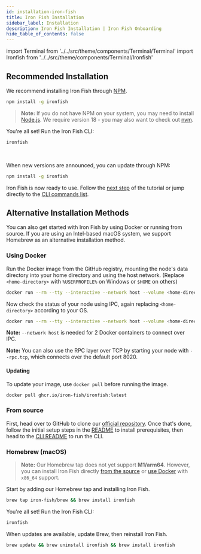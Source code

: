 ```yaml
---
id: installation-iron-fish
title: Iron Fish Installation
sidebar_label: Installation
description: Iron Fish Installation | Iron Fish Onboarding
hide_table_of_contents: false
---
```


import Terminal from '../../src/theme/components/Terminal/Terminal'
import Ironfish from '../../src/theme/components/Terminal/Ironfish'

## Recommended Installation

We recommend installing Iron Fish through [NPM](https://nodejs.org/en/download/).

```sh
npm install -g ironfish
```

> **Note:** If you do not have NPM on your system, you may need to install [Node.js](https://nodejs.org/en/download/). We require version 18 - you may also want to check out [nvm](https://nvm.sh).

You're all set! Run the Iron Fish CLI:

```sh
ironfish
```

<Terminal command={Ironfish} />

<br />

When new versions are announced, you can update through NPM:

```sh
npm install -g ironfish
```

Iron Fish is now ready to use. Follow the [next step](new_node.md) of the tutorial or jump directly to the [CLI commands list](cli.md).

## Alternative Installation Methods

You can also get started with Iron Fish by using Docker or running from source. If you are using an Intel-based macOS system, we support Homebrew as an alternative installation method.

### Using Docker

Run the Docker image from the GitHub registry, mounting the node's data directory into your home directory and using the host network. (Replace `<home-directory>` with `%USERPROFILE%` on Windows or `$HOME` on others)

```sh
docker run --rm --tty --interactive --network host --volume <home-directory>/.ironfish:/root/.ironfish ghcr.io/iron-fish/ironfish:latest
```

Now check the status of your node using IPC, again replacing `<home-directory>` according to your OS.

```sh
docker run --rm --tty --interactive --network host --volume <home-directory>/.ironfish:/root/.ironfish ghcr.io/iron-fish/ironfish:latest status -f
```

**Note:** `--network host` is needed for 2 Docker containers to connect over IPC.

**Note:** You can also use the RPC layer over TCP by starting your node with `--rpc.tcp`, which connects over the default port 8020.

#### Updating

To update your image, use `docker pull` before running the image.

```sh
docker pull ghcr.io/iron-fish/ironfish:latest
```

### From source

First, head over to GitHub to clone our [official repository](https://github.com/iron-fish/ironfish). Once that's done, follow the initial setup steps in the [README](https://github.com/iron-fish/ironfish#initial-setup) to install prerequisites, then head to the [CLI README](https://github.com/iron-fish/ironfish/tree/master/ironfish-cli#use-scenarios) to run the CLI.

### Homebrew (macOS)

> **Note:** Our Homebrew tap does not yet support **M1/arm64**. However, you can install Iron Fish directly [from the source](#from-source) or [use Docker](#using-docker) with `x86_64` support.

Start by adding our Homebrew tap and installing Iron Fish.

```sh
brew tap iron-fish/brew && brew install ironfish
```

You're all set! Run the Iron Fish CLI:

```sh
ironfish
```

When updates are available, update Brew, then reinstall Iron Fish.

```sh
brew update && brew uninstall ironfish && brew install ironfish
```